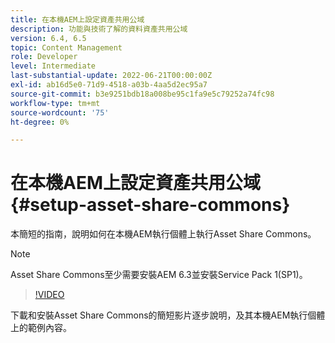 ```yaml
---
title: 在本機AEM上設定資產共用公域
description: 功能與技術了解的資料資產共用公域
version: 6.4, 6.5
topic: Content Management
role: Developer
level: Intermediate
last-substantial-update: 2022-06-21T00:00:00Z
exl-id: ab16d5e0-71d9-4518-a03b-4aa5d2ec95a7
source-git-commit: b3e9251bdb18a008be95c1fa9e5c79252a74fc98
workflow-type: tm+mt
source-wordcount: '75'
ht-degree: 0%

---
```


# 在本機AEM上設定資產共用公域 {#setup-asset-share-commons}

本簡短的指南，說明如何在本機AEM執行個體上執行Asset Share Commons。

>[!NOTE]
>
>Asset Share Commons至少需要安裝AEM 6.3並安裝Service Pack 1(SP1)。

>[!VIDEO](https://video.tv.adobe.com/v/20499?quality=12&learn=on)

下載和安裝Asset Share Commons的簡短影片逐步說明，及其本機AEM執行個體上的範例內容。
